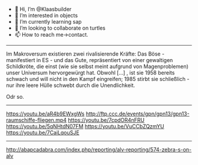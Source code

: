- 👋 Hi, I’m @Klaasbuilder
- 👀 I’m interested in objects
- 🌱 I’m currently learning sap
- 💞️ I’m looking to collaborate on turtles
- 📫 How to reach me->contact.

---





Im Makroversum existieren zwei rivalisierende Kräfte:
Das Böse - manifestiert in ES - 
und das Gute, repräsentiert von einer gewaltigen Schildkröte, die einst (wie sie selbst meint aufgrund von Magenproblemen) unser Universum hervorgewürgt hat. 
Obwohl [...] , ist sie 1958 bereits schwach und will nicht in den Kampf eingreifen; 1985 stirbt sie schließlich - 
nur ihre leere Hülle schwebt durch die Unendlichkeit.

Odr so.





---

https://youtu.be/aR4b9EWxgWs
http://ftp.ccc.de/events/gpn/gpn13/gpn13-raumschiffe-fliegen.mp4
https://youtu.be/7cpdOR4nFRU
https://youtu.be/5qNHtdN07FM
https://youtu.be/VuCCbZQzmYU
https://youtu.be/7CaiLqouSJE

---

http://abapcadabra.com/index.php/reporting/alv-reporting/574-zebra-s-on-alv

<!---
Klaasbuilder/Klaasbuilder is a ✨ special ✨ repository because its `README.md` (this file) appears on your GitHub profile.
You can click the Preview link to take a look at your changes.
--->
